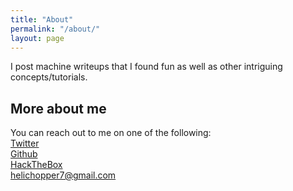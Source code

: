```yaml
---
title: "About"
permalink: "/about/"
layout: page
---
```

 I post machine writeups that I found fun as well as other intriguing concepts/tutorials.

## More about me
You can reach out to me on one of the following: <br>
<a href="https://twitter.com/helich0pper">Twitter</a> <br>
<a href="https://github.com/Helichopper/">Github</a> <br>
<a href="https://www.hackthebox.eu/profile/163104">HackTheBox</a> <br>
<a href="mailto:helichopper7@gmail.com">helichopper7@gmail.com</a> <br>
